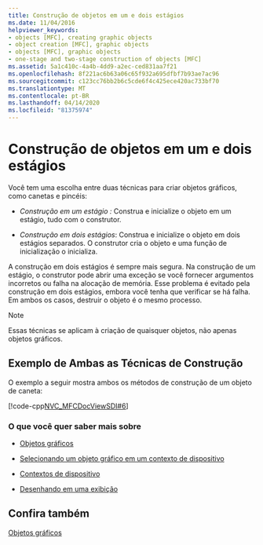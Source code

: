 ```yaml
---
title: Construção de objetos em um e dois estágios
ms.date: 11/04/2016
helpviewer_keywords:
- objects [MFC], creating graphic objects
- object creation [MFC], graphic objects
- objects [MFC], graphic objects
- one-stage and two-stage construction of objects [MFC]
ms.assetid: 5a1c410c-4a4b-4dd9-a2ec-ced831aa7f21
ms.openlocfilehash: 8f221ac6b63a06c65f932a695dfbf7b93ae7ac96
ms.sourcegitcommit: c123cc76bb2b6c5cde6f4c425ece420ac733bf70
ms.translationtype: MT
ms.contentlocale: pt-BR
ms.lasthandoff: 04/14/2020
ms.locfileid: "81375974"
---
```

# <a name="one-stage-and-two-stage-construction-of-objects"></a>Construção de objetos em um e dois estágios

Você tem uma escolha entre duas técnicas para criar objetos gráficos, como canetas e pincéis:

- *Construção em um estágio :* Construa e inicialize o objeto em um estágio, tudo com o construtor.

- *Construção em dois estágios*: Construa e inicialize o objeto em dois estágios separados. O construtor cria o objeto e uma função de inicialização o inicializa.

A construção em dois estágios é sempre mais segura. Na construção de um estágio, o construtor pode abrir uma exceção se você fornecer argumentos incorretos ou falha na alocação de memória. Esse problema é evitado pela construção em dois estágios, embora você tenha que verificar se há falha. Em ambos os casos, destruir o objeto é o mesmo processo.

> [!NOTE]
> Essas técnicas se aplicam à criação de quaisquer objetos, não apenas objetos gráficos.

## <a name="example-of-both-construction-techniques"></a>Exemplo de Ambas as Técnicas de Construção

O exemplo a seguir mostra ambos os métodos de construção de um objeto de caneta:

[!code-cpp[NVC_MFCDocViewSDI#6](../mfc/codesnippet/cpp/one-stage-and-two-stage-construction-of-objects_1.cpp)]

### <a name="what-do-you-want-to-know-more-about"></a>O que você quer saber mais sobre

- [Objetos gráficos](../mfc/graphic-objects.md)

- [Selecionando um objeto gráfico em um contexto de dispositivo](../mfc/selecting-a-graphic-object-into-a-device-context.md)

- [Contextos de dispositivo](../mfc/device-contexts.md)

- [Desenhando em uma exibição](../mfc/drawing-in-a-view.md)

## <a name="see-also"></a>Confira também

[Objetos gráficos](../mfc/graphic-objects.md)
